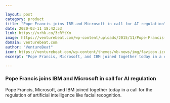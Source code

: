 ```yaml
---

layout: post
category: product
title: "Pope Francis joins IBM and Microsoft in call for AI regulation"
date: 2020-03-11 18:42:53
link: https://vrhk.co/3cRYtXm
image: https://venturebeat.com/wp-content/uploads/2015/11/Pope-Francis-.jpg?w=1200&strip=all
domain: venturebeat.com
author: "VentureBeat"
icon: https://venturebeat.com/wp-content/themes/vb-news/img/favicon.ico
excerpt: "Pope Francis, Microsoft, and IBM joined together today in a call for the regulation of artificial intelligence like facial recognition."

---
```


### Pope Francis joins IBM and Microsoft in call for AI regulation

Pope Francis, Microsoft, and IBM joined together today in a call for the regulation of artificial intelligence like facial recognition.